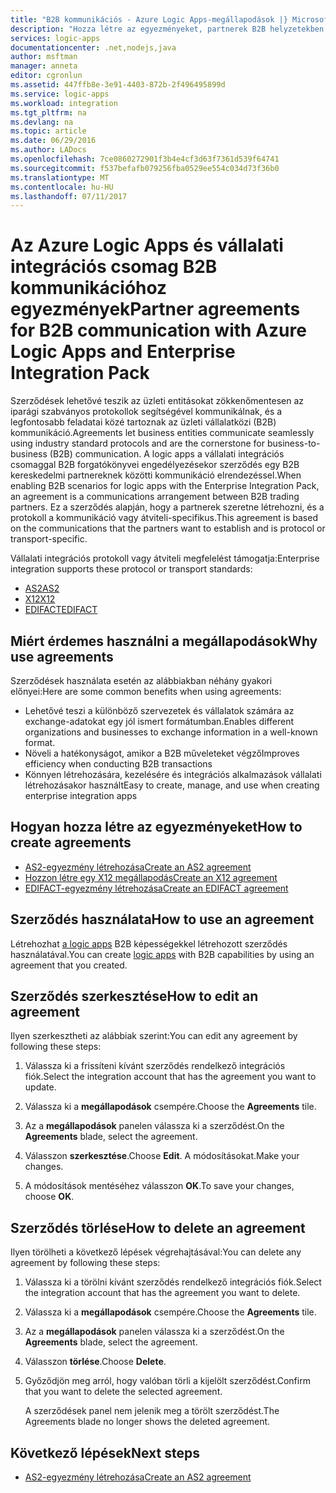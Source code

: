 ```yaml
---
title: "B2B kommunikációs - Azure Logic Apps-megállapodások |} Microsoft Docs"
description: "Hozza létre az egyezményeket, partnerek B2B helyzetekben képes kommunikálni az Azure Logic Apps és a vállalati integrációs csomag"
services: logic-apps
documentationcenter: .net,nodejs,java
author: msftman
manager: anneta
editor: cgronlun
ms.assetid: 447ffb8e-3e91-4403-872b-2f496495899d
ms.service: logic-apps
ms.workload: integration
ms.tgt_pltfrm: na
ms.devlang: na
ms.topic: article
ms.date: 06/29/2016
ms.author: LADocs
ms.openlocfilehash: 7ce0860272901f3b4e4cf3d63f7361d539f64741
ms.sourcegitcommit: f537befafb079256fba0529ee554c034d73f36b0
ms.translationtype: MT
ms.contentlocale: hu-HU
ms.lasthandoff: 07/11/2017
---
```

# <a name="partner-agreements-for-b2b-communication-with-azure-logic-apps-and-enterprise-integration-pack"></a><span data-ttu-id="b10ee-103">Az Azure Logic Apps és vállalati integrációs csomag B2B kommunikációhoz egyezmények</span><span class="sxs-lookup"><span data-stu-id="b10ee-103">Partner agreements for B2B communication with Azure Logic Apps and Enterprise Integration Pack</span></span>

<span data-ttu-id="b10ee-104">Szerződések lehetővé teszik az üzleti entitásokat zökkenőmentesen az iparági szabványos protokollok segítségével kommunikálnak, és a legfontosabb feladatai közé tartoznak az üzleti vállalatközi (B2B) kommunikáció.</span><span class="sxs-lookup"><span data-stu-id="b10ee-104">Agreements let business entities communicate seamlessly using industry standard protocols and are the cornerstone for business-to-business (B2B) communication.</span></span> <span data-ttu-id="b10ee-105">A logic apps a vállalati integrációs csomaggal B2B forgatókönyvei engedélyezésekor szerződés egy B2B kereskedelmi partnereknek közötti kommunikáció elrendezéssel.</span><span class="sxs-lookup"><span data-stu-id="b10ee-105">When enabling B2B scenarios for logic apps with the Enterprise Integration Pack, an agreement is a communications arrangement between B2B trading partners.</span></span> <span data-ttu-id="b10ee-106">Ez a szerződés alapján, hogy a partnerek szeretne létrehozni, és a protokoll a kommunikáció vagy átviteli-specifikus.</span><span class="sxs-lookup"><span data-stu-id="b10ee-106">This agreement is based on the communications that the partners want to establish and is protocol or transport-specific.</span></span>

<span data-ttu-id="b10ee-107">Vállalati integrációs protokoll vagy átviteli megfelelést támogatja:</span><span class="sxs-lookup"><span data-stu-id="b10ee-107">Enterprise integration supports these protocol or transport standards:</span></span>

* [<span data-ttu-id="b10ee-108">AS2</span><span class="sxs-lookup"><span data-stu-id="b10ee-108">AS2</span></span>](logic-apps-enterprise-integration-as2.md)
* [<span data-ttu-id="b10ee-109">X12</span><span class="sxs-lookup"><span data-stu-id="b10ee-109">X12</span></span>](logic-apps-enterprise-integration-x12.md)
* [<span data-ttu-id="b10ee-110">EDIFACT</span><span class="sxs-lookup"><span data-stu-id="b10ee-110">EDIFACT</span></span>](logic-apps-enterprise-integration-edifact.md)

## <a name="why-use-agreements"></a><span data-ttu-id="b10ee-111">Miért érdemes használni a megállapodások</span><span class="sxs-lookup"><span data-stu-id="b10ee-111">Why use agreements</span></span>

<span data-ttu-id="b10ee-112">Szerződések használata esetén az alábbiakban néhány gyakori előnyei:</span><span class="sxs-lookup"><span data-stu-id="b10ee-112">Here are some common benefits when using agreements:</span></span>

* <span data-ttu-id="b10ee-113">Lehetővé teszi a különböző szervezetek és vállalatok számára az exchange-adatokat egy jól ismert formátumban.</span><span class="sxs-lookup"><span data-stu-id="b10ee-113">Enables different organizations and businesses to exchange information in a well-known format.</span></span>
* <span data-ttu-id="b10ee-114">Növeli a hatékonyságot, amikor a B2B műveleteket végző</span><span class="sxs-lookup"><span data-stu-id="b10ee-114">Improves efficiency when conducting B2B transactions</span></span>
* <span data-ttu-id="b10ee-115">Könnyen létrehozására, kezelésére és integrációs alkalmazások vállalati létrehozásakor használt</span><span class="sxs-lookup"><span data-stu-id="b10ee-115">Easy to create, manage, and use when creating enterprise integration apps</span></span>

## <a name="how-to-create-agreements"></a><span data-ttu-id="b10ee-116">Hogyan hozza létre az egyezményeket</span><span class="sxs-lookup"><span data-stu-id="b10ee-116">How to create agreements</span></span>

* [<span data-ttu-id="b10ee-117">AS2-egyezmény létrehozása</span><span class="sxs-lookup"><span data-stu-id="b10ee-117">Create an AS2 agreement</span></span>](logic-apps-enterprise-integration-as2.md)
* [<span data-ttu-id="b10ee-118">Hozzon létre egy X12 megállapodás</span><span class="sxs-lookup"><span data-stu-id="b10ee-118">Create an X12 agreement</span></span>](logic-apps-enterprise-integration-x12.md)
* [<span data-ttu-id="b10ee-119">EDIFACT-egyezmény létrehozása</span><span class="sxs-lookup"><span data-stu-id="b10ee-119">Create an EDIFACT agreement</span></span>](logic-apps-enterprise-integration-edifact.md)

## <a name="how-to-use-an-agreement"></a><span data-ttu-id="b10ee-120">Szerződés használata</span><span class="sxs-lookup"><span data-stu-id="b10ee-120">How to use an agreement</span></span>

<span data-ttu-id="b10ee-121">Létrehozhat [a logic apps](logic-apps-what-are-logic-apps.md "további információ a Logic apps") B2B képességekkel létrehozott szerződés használatával.</span><span class="sxs-lookup"><span data-stu-id="b10ee-121">You can create [logic apps](logic-apps-what-are-logic-apps.md "Learn about Logic apps") with B2B capabilities by using an agreement that you created.</span></span>

## <a name="how-to-edit-an-agreement"></a><span data-ttu-id="b10ee-122">Szerződés szerkesztése</span><span class="sxs-lookup"><span data-stu-id="b10ee-122">How to edit an agreement</span></span>

<span data-ttu-id="b10ee-123">Ilyen szerkesztheti az alábbiak szerint:</span><span class="sxs-lookup"><span data-stu-id="b10ee-123">You can edit any agreement by following these steps:</span></span>

1. <span data-ttu-id="b10ee-124">Válassza ki a frissíteni kívánt szerződés rendelkező integrációs fiók.</span><span class="sxs-lookup"><span data-stu-id="b10ee-124">Select the integration account that has the agreement you want to update.</span></span>

2. <span data-ttu-id="b10ee-125">Válassza ki a **megállapodások** csempére.</span><span class="sxs-lookup"><span data-stu-id="b10ee-125">Choose the **Agreements** tile.</span></span>

3. <span data-ttu-id="b10ee-126">Az a **megállapodások** panelen válassza ki a szerződést.</span><span class="sxs-lookup"><span data-stu-id="b10ee-126">On the **Agreements** blade, select the agreement.</span></span>

4. <span data-ttu-id="b10ee-127">Válasszon **szerkesztése**.</span><span class="sxs-lookup"><span data-stu-id="b10ee-127">Choose **Edit**.</span></span> <span data-ttu-id="b10ee-128">A módosításokat.</span><span class="sxs-lookup"><span data-stu-id="b10ee-128">Make your changes.</span></span>

5. <span data-ttu-id="b10ee-129">A módosítások mentéséhez válasszon **OK**.</span><span class="sxs-lookup"><span data-stu-id="b10ee-129">To save your changes, choose **OK**.</span></span>

## <a name="how-to-delete-an-agreement"></a><span data-ttu-id="b10ee-130">Szerződés törlése</span><span class="sxs-lookup"><span data-stu-id="b10ee-130">How to delete an agreement</span></span>

<span data-ttu-id="b10ee-131">Ilyen törölheti a következő lépések végrehajtásával:</span><span class="sxs-lookup"><span data-stu-id="b10ee-131">You can delete any agreement by following these steps:</span></span>

1. <span data-ttu-id="b10ee-132">Válassza ki a törölni kívánt szerződés rendelkező integrációs fiók.</span><span class="sxs-lookup"><span data-stu-id="b10ee-132">Select the integration account that has the agreement you want to delete.</span></span>
2. <span data-ttu-id="b10ee-133">Válassza ki a **megállapodások** csempére.</span><span class="sxs-lookup"><span data-stu-id="b10ee-133">Choose the **Agreements** tile.</span></span>
3. <span data-ttu-id="b10ee-134">Az a **megállapodások** panelen válassza ki a szerződést.</span><span class="sxs-lookup"><span data-stu-id="b10ee-134">On the **Agreements** blade, select the agreement.</span></span>
4. <span data-ttu-id="b10ee-135">Válasszon **törlése**.</span><span class="sxs-lookup"><span data-stu-id="b10ee-135">Choose **Delete**.</span></span>
5. <span data-ttu-id="b10ee-136">Győződjön meg arról, hogy valóban törli a kijelölt szerződést.</span><span class="sxs-lookup"><span data-stu-id="b10ee-136">Confirm that you want to delete the selected agreement.</span></span>

    <span data-ttu-id="b10ee-137">A szerződések panel nem jelenik meg a törölt szerződést.</span><span class="sxs-lookup"><span data-stu-id="b10ee-137">The Agreements blade no longer shows the deleted agreement.</span></span>

## <a name="next-steps"></a><span data-ttu-id="b10ee-138">Következő lépések</span><span class="sxs-lookup"><span data-stu-id="b10ee-138">Next steps</span></span>
* [<span data-ttu-id="b10ee-139">AS2-egyezmény létrehozása</span><span class="sxs-lookup"><span data-stu-id="b10ee-139">Create an AS2 agreement</span></span>](logic-apps-enterprise-integration-as2.md)
